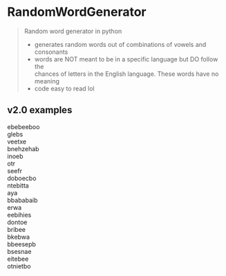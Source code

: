 # RandomWordGenerator
> Random word generator in python
> - generates random words out of combinations of vowels and consonants
> - words are NOT meant to be in a specific language but DO follow the   
    chances of letters in the English language. These words have no meaning
> - code easy to read lol

## v2.0 examples
ebebeeboo  
glebs  
veetxe  
bnehzehab  
inoeb  
otr  
seefr  
doboecbo  
ntebitta  
aya  
bbababaib  
erwa  
eebihies  
dontoe  
bribee  
bkebwa  
bbeesepb  
bsesnae  
eitebee  
otnietbo  
